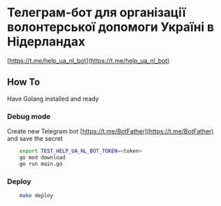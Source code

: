 # Телеграм-бот для організації волонтерської допомоги Україні в Нідерландах

[https://t.me/help_ua_nl_bot](https://t.me/help_ua_nl_bot)

## How To

Have Golang installed and ready
### Debug mode

Create new Telegram bot [https://t.me/BotFather](https://t.me/BotFather) and save the secret <token>

~~~bash
    export TEST_HELP_UA_NL_BOT_TOKEN=<token>
    go mod download
    go run main.go
~~~

### Deploy

~~~bash
    make deploy
~~~
